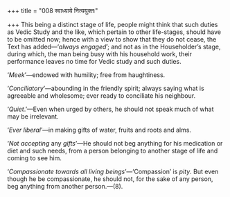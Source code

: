+++
title = "008 स्वाध्याये नित्ययुक्तः"

+++
This being a distinct stage of life, people might think that such duties
as Vedic Study and the like, which pertain to other life-stages, should
have to be omitted now; hence with a view to show that they do not
cease, the Text has added—‘*always engaged*’; and not as in the
Householder’s stage, during which, the man being busy with his household
work, their performance leaves no time for Vedic study and such duties.

‘*Meek*’—endowed with humility; free from haughtiness.

‘*Conciliatory*’—abounding in the friendly spirit; always saying what is
agreeable and wholesome; ever ready to conciliate his neighbour.

‘*Quiet*.’—Even when urged by others, he should not speak much of what
may be irrelevant.

‘*Ever liberal*’—in making gifts of water, fruits and roots and alms.

‘*Not accepting* any *gifts*’—He should not beg anything for his
medication or diet and such needs, from a person belonging to another
stage of life and coming to see him.

‘*Compassionate towards all living beings*’—‘Compassion’ is *pity*. But
even though he be compassionate, he should not, for the sake of any
person, beg anything from another person.—(8).



